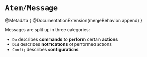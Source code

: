 # ``Atem/Message``
@Metadata {
	@DocumentationExtension(mergeBehavior: append)
}

Messages are split up in three categories:
- ``Do`` describes **commands** to **perform** certain **actions**
- ``Did`` describes **notifications** of performed actions
- ``Config`` describes **configurations**
